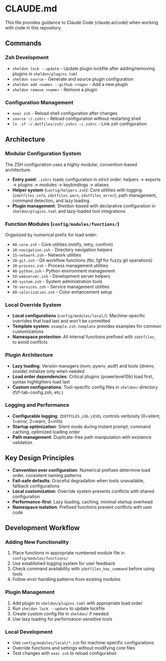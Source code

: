 # CLAUDE.md

This file provides guidance to Claude Code (claude.ai/code) when working with code in this repository.

## Commands

### Zsh Development
- `sheldon lock --update` - Update plugin lockfile after adding/removing plugins in `sheldon/plugins.toml`
- `sheldon source` - Generate and source plugin configuration
- `sheldon add <name> --github <repo>` - Add a new plugin
- `sheldon remove <name>` - Remove a plugin

### Configuration Management
- `exec zsh` - Reload shell configuration after changes
- `source ~/.zshrc` - Reload configuration without restarting shell
- `ln -sf ~/.dotfiles/zsh/.zshrc ~/.zshrc` - Link zsh configuration

## Architecture

### Modular Configuration System
The ZSH configuration uses a highly modular, convention-based architecture:

- **Entry point**: `.zshrc` loads configuration in strict order: helpers → exports → plugins → modules → keybindings → aliases
- **Helper system** (`config/helpers.zsh`): Core utilities with logging (`zdotfiles_info`, `zdotfiles_warn`, `zdotfiles_error`), path management, command detection, and lazy loading
- **Plugin management**: Sheldon-based with declarative configuration in `sheldon/plugins.toml` and lazy-loaded tool integrations

### Function Modules (`config/modules/functions/`)
Organized by numerical prefix for load order:
- `00-core.zsh` - Core utilities (notify, retry, confirm)
- `10-navigation.zsh` - Directory navigation helpers
- `15-network.zsh` - Network utilities
- `20-git.zsh` - Git workflow functions (fbr, fgf for fuzzy git operations)
- `30-process.zsh` - Process management utilities
- `40-python.zsh` - Python environment management
- `50-webserver.zsh` - Development server helpers
- `60-system.zsh` - System administration tools
- `70-services.zsh` - Service management utilities
- `80-colorization.zsh` - Color enhancement setup

### Local Override System
- **Local configurations** (`config/modules/local/`): Machine-specific overrides that load last and won't be committed
- **Template system**: `example.zsh.template` provides examples for common customizations
- **Namespace protection**: All internal functions prefixed with `zdotfiles_` to avoid conflicts

### Plugin Architecture
- **Lazy loading**: Version managers (nvm, pyenv, asdf) and tools (direnv, zoxide) initialize only when needed
- **Load order dependencies**: Critical plugins (powerlevel10k) load first, syntax highlighters load last
- **Custom configurations**: Tool-specific config files in `sheldon/` directory (fzf-tab-config.zsh, etc.)

### Logging and Performance
- **Configurable logging**: `ZDOTFILES_LOG_LEVEL` controls verbosity (0=silent, 1=error, 2=warn, 3=info)
- **Startup optimization**: Silent mode during instant prompt, command caching, optimized loading order
- **Path management**: Duplicate-free path manipulation with existence validation

## Key Design Principles

- **Convention over configuration**: Numerical prefixes determine load order, consistent naming patterns
- **Fail-safe defaults**: Graceful degradation when tools unavailable, fallback configurations
- **Local customization**: Override system prevents conflicts with shared configuration
- **Performance-first**: Lazy loading, caching, minimal startup overhead
- **Namespace isolation**: Prefixed functions prevent conflicts with user code

## Development Workflow

### Adding New Functionality
1. Place functions in appropriate numbered module file in `config/modules/functions/`
2. Use established logging system for user feedback
3. Check command availability with `zdotfiles_has_command` before using tools
4. Follow error handling patterns from existing modules

### Plugin Management
1. Add plugin to `sheldon/plugins.toml` with appropriate load order
2. Run `sheldon lock --update` to update lockfile
3. Create custom config file in `sheldon/` if needed
4. Use lazy loading for performance-sensitive tools

### Local Development
- Use `config/modules/local/*.zsh` for machine-specific configurations
- Override functions and settings without modifying core files
- Test changes with `exec zsh` to reload configuration